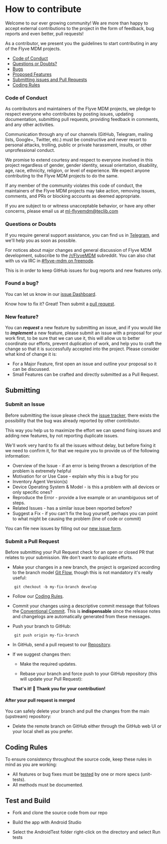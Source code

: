 # How to contribute

Welcome to our ever growing community! We are more than happy to accept external contributions to the project in the form of feedback, bug reports and even better, pull requests!

As a contributor, we present you the guidelines to start contributing in any of the Flyve MDM projects.

* [Code of Conduct](#code-of-conduct)
* [Questions or Doubts?](#questions-or-doubts)
* [Bugs](#found-a-bug)
* [Proposed Features](#new-feature)
* [Submitting issues and Pull Requests](#submitting)
* [Coding Rules](#coding-rules)

### Code of Conduct

As contributors and maintainers of the Flyve MDM projects, we pledge to respect everyone who contributes by posting issues, updating documentation, submitting pull requests, providing feedback in comments, and any other activities.

Communication through any of our channels (GitHub, Telegram, mailing lists, Google+, Twitter, etc.) must be constructive and never resort to personal attacks, trolling, public or private harassment, insults, or other unprofessional conduct.

We promise to extend courtesy and respect to everyone involved in this project regardless of gender, gender identity, sexual orientation, disability, age, race, ethnicity, religion, or level of experience. We expect anyone contributing to the Flyve MDM projects to do the same.

If any member of the community violates this code of conduct, the maintainers of the Flyve MDM projects may take action, removing issues, comments, and PRs or blocking accounts as deemed appropriate.

If you are subject to or witness unacceptable behavior, or have any other concerns, please email us at ml-flyvemdm@teclib.com

### Questions or Doubts

If you require general support assistance, you can find us in [Telegram](https://t.me/flyvemdm), and we'll help you as soon as possible.

For notices about major changes and general discussion of Flyve MDM development, subscribe to the [/r/FlyveMDM](https://www.reddit.com/r/FlyveMDM/) subreddit. You can also chat with us via IRC in [#flyve-mdm on freenode](http://webchat.freenode.net/?channels=flyve-mdm%5D).

This is in order to keep GitHub issues for bug reports and new features only.

### Found a bug? 

You can let us know in our [issue Dashboard](#submit-an-issue).

Know how to fix it? Great! Then submit a [pull request](#submit-a-pull-request).

### New feature?

You can _**request**_ a new feature by submitting an issue, and if you would like to _**implement**_ a new feature, please submit an issue with a proposal for your work first, to be sure that we can use it, this will allow us to better coordinate our efforts, prevent duplication of work, and help you to craft the change so that it is successfully accepted into the project. Please consider what kind of change it is:

- For a Major Feature, first open an issue and outline your proposal so it can be discussed.
- Small Features can be crafted and directly submitted as a Pull Request.

## Submitting

### Submit an Issue

Before submitting the issue please check the [issue tracker](https://github.com/flyve-mdm/flyve-mdm-android-admin-dashboard/issues), there exists the possibility that the bug was already reported by other contributor. 

This way you help us to maximize the effort we can spend fixing issues and adding new features, by not reporting duplicate issues.

We'll work very hard to fix all the issues without delay, but before fixing it we need to confirm it, for that we require you to provide us of the following information:

- Overview of the Issue - if an error is being thrown a description of the problem is extremely helpful
- Motivation for or Use Case - explain why this is a bug for you
- Inventory Agent Version(s)
- Device Operating System & Model - is this a problem with all devices or only specific ones?
- Reproduce the Error - provide a live example or an unambiguous set of steps.
- Related Issues - has a similar issue been reported before?
- Suggest a Fix - if you can't fix the bug yourself, perhaps you can point to what might be causing the problem (line of code or commit)

You can file new issues by filling out our [new issue form](https://github.com/flyve-mdm/flyve-mdm-android-admin-dashboard/issues/new).

### Submit a Pull Request

Before submitting your Pull Request check  for an open or closed PR that relates to your submission. We don't want to duplicate efforts.

- Make your changes in a new branch, the project is organized according to the branch model [Git Flow](http://git-flow.readthedocs.io/en/latest/), though this is not mandatory it's really useful:

```
    git checkout -b my-fix-branch develop
```

- Follow our [Coding Rules](#coding-rules).

- Commit your changes using a descriptive commit message that follows the [Conventional Commit](http://conventionalcommits.org/). This is **indispensable** since the release notes and changelogs are automatically generated from these messages.

- Push your branch to GitHub:

```
    git push origin my-fix-branch
```

- In GitHub, send a pull request to our [Repository](https://github.com/flyve-mdm/flyve-mdm-android-admin-dashboard).

- If we suggest changes then:

    - Make the required updates.

    - Rebase your branch and force push to your GitHub repository (this will update your Pull Request):

    **That's it! :tada:  Thank you for your contribution!**

#### After your pull request is merged

You can safely delete your branch and pull the changes from the main (upstream) repository:

- Delete the remote branch on GitHub either through the GitHub web UI or your local shell as you prefer.

## Coding Rules

To ensure consistency throughout the source code, keep these rules in mind as you are working:

- All features or bug fixes must be [tested](#test-and-build) by one or more specs (unit-tests).
- All methods must be documented.

## Test and Build

- Fork and clone the source code from our repo

- Build the app with Android Studio

- Select the AndroidTest folder right-click on the directory and select Run tests
